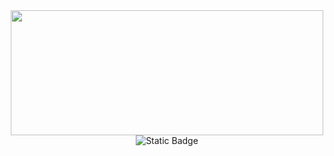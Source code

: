 <div id="header" align="center">
  <img src="https://i.giphy.com/media/v1.Y2lkPTc5MGI3NjExamthcXRma2ZvanZhNThlcHRhbHFiYWZvdXZoMjVzNmU5ZGgwdTkzaiZlcD12MV9pbnRlcm5hbF9naWZfYnlfaWQmY3Q9Zw/DyNmUtSKQZ61i/giphy.gif" width="500px" height="200px"/>
</div>
<div id="socials" align="center">
  <img alt="Static Badge" src="https://img.shields.io/badge/Telegram-white?style=for-the-badge&logo=telegram&logoColor=green&logoSize=100">

</div>

